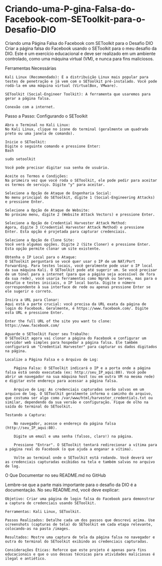 # Criando-uma-P-gina-Falsa-do-Facebook-com-SEToolkit-para-o-Desafio-DIO
Criando uma Página Falsa do Facebook com SEToolkit para o Desafio DIO
Criar a página falsa do Facebook usando o SEToolkit para o meu desafio da DIO. Este é um exercício educacional e deve ser realizado em um ambiente controlado, como uma máquina virtual (VM), e nunca para fins maliciosos.

Ferramentas Necessárias

    Kali Linux (Recomendado): É a distribuição Linux mais popular para testes de penetração e já vem com o SEToolkit pré-instalado. Você pode rodá-la em uma máquina virtual (VirtualBox, VMware).

    SEToolkit (Social-Engineer Toolkit): A ferramenta que usaremos para gerar a página falsa.

    Conexão com a internet.

Passo a Passo: Configurando o SEToolkit

    Abra o Terminal no Kali Linux:
    No Kali Linux, clique no ícone do terminal (geralmente um quadrado preto ou uma janela de comando).

    Inicie o SEToolkit:
    Digite o seguinte comando e pressione Enter:
    Bash

    sudo setoolkit

    Você pode precisar digitar sua senha de usuário.

    Aceite os Termos e Condições:
    Na primeira vez que você roda o SEToolkit, ele pode pedir para aceitar os termos de serviço. Digite "y" para aceitar.

    Selecione a Opção de Ataque de Engenharia Social:
    No menu principal do SEToolkit, digite 1 (Social-Engineering Attacks) e pressione Enter.

    Selecione a Opção de Ataque de Website:
    No próximo menu, digite 2 (Website Attack Vectors) e pressione Enter.

    Selecione a Opção de Credential Harvester Attack Method:
    Agora, digite 3 (Credential Harvester Attack Method) e pressione Enter. Esta opção é projetada para capturar credenciais.

    Selecione a Opção de Clone Site:
    Você verá algumas opções. Digite 2 (Site Cloner) e pressione Enter. Esta opção permite clonar um site existente.

    Obtenha o IP Local para o Ataque:
    O SEToolkit perguntará se você quer usar o IP de um NAT/Port Forwarding. Para testes locais, você geralmente pode usar o IP local da sua máquina Kali. O SEToolkit pode até sugerir um. Se você precisar de um túnel para a internet (para que a página seja acessível de fora da sua rede), você usaria ferramentas como Ngrok ou Serveo, mas para o desafio e testes iniciais, o IP local basta. Digite o número correspondente à sua interface de rede ou apenas pressione Enter se ele sugerir o correto.

    Insira a URL para Clonar:
    Aqui está a parte crucial: você precisa da URL exata da página de login do Facebook. Geralmente, é https://www.facebook.com/. Digite esta URL e pressione Enter.

    Enter the full URL of the site you want to clone: https://www.facebook.com/

    Aguarde o SEToolkit Fazer seu Trabalho:
    O SEToolkit agora vai clonar a página do Facebook e configurar um servidor web simples para hospedar a página falsa. Ele também configurará um "Credential Harvester" para capturar os dados digitados na página.

    Localize a Página Falsa e o Arquivo de Log:

        Página Falsa: O SEToolkit indicará o IP e a porta onde a página falsa está sendo executada (ex: http://seu_IP_aqui:80). Você pode abrir um navegador na sua máquina host (ou em outra VM na mesma rede) e digitar este endereço para acessar a página falsa.

        Arquivo de Log: As credenciais capturadas serão salvas em um arquivo de log. O SEToolkit geralmente informa o caminho do arquivo, que costuma ser algo como /var/www/html/harvester_credentials.txt ou similar, dependendo da sua versão e configuração. Fique de olho na saída do terminal do SEToolkit.

    Testando a Captura:

        No navegador, acesse o endereço da página falsa (http://seu_IP_aqui:80).

        Digite um email e uma senha (falsos, claro!) na página.

        Pressione "Entrar". O SEToolkit tentará redirecionar a vítima para a página real do Facebook (o que ajuda a enganar a vítima).

        Volte ao terminal onde o SEToolkit está rodando. Você deverá ver as credenciais capturadas exibidas na tela e também salvas no arquivo de log.

O Que Documentar no seu README.md no GitHub

Lembre-se que a parte mais importante para o desafio da DIO é a documentação. No seu README.md, você deve explicar:

    Objetivo: Criar uma página de login falsa do Facebook para demonstrar a captura de credenciais usando SEToolkit.

    Ferramentas: Kali Linux, SEToolkit.

    Passos Realizados: Detalhe cada um dos passos que descrevi acima. Use screenshots (capturas de tela) do SEToolkit em cada etapa relevante, colocando-as na pasta /images.

    Resultados: Mostre uma captura de tela da página falsa no navegador e outra do terminal do SEToolkit exibindo as credenciais capturadas.

    Considerações Éticas: Reforce que este projeto é apenas para fins educacionais e que o uso dessas técnicas para atividades maliciosas é ilegal e antiético.
